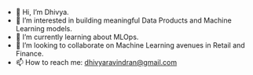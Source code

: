 - 👋 Hi, I’m Dhivya.
- 👀 I’m interested in building meaningful Data Products and Machine Learning models.
- 🌱 I’m currently learning about MLOps.
- 💞️ I’m looking to collaborate on Machine Learning avenues in Retail and Finance.
- 📫 How to reach me: dhivyaravindran@gmail.com

<!---
maisonml/maisonml is a ✨ special ✨ repository because its `README.md` (this file) appears on your GitHub profile.
You can click the Preview link to take a look at your changes.
--->
